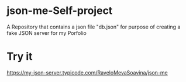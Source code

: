 # json-me-Self-project
A Repository that contains a json file "db.json" for purpose of creating a fake JSON server for my Porfolio

# Try it
https://my-json-server.typicode.com/RaveloMevaSoavina/json-me
